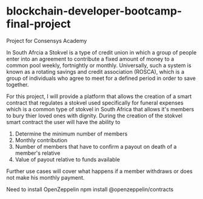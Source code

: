 # blockchain-developer-bootcamp-final-project
Project for Consensys Academy

In South Afrcia a Stokvel is a type of credit union in which a group of people enter into an agreement to contribute a fixed amount of money to a common pool weekly, fortnightly or monthly. Universally, such a system is known as a rotating savings and credit association (ROSCA), which is a group of individuals who agree to meet for a defined period in order to save together. 

For this project, I will provide a platform that allows the creation of a smart contract that regulates a stokvel used specifically for funeral expenses which is a common type of stokvel in South Africa that allows it's members to bury thier loved ones with dignity. During the creation of the stokvel smart contract the user will have the ability to 

1. Determine the minimum number of members
2. Monthly contribution
3. Number of members that have to confirm a payout on death of a member's relative
4. Value of payout relative to funds available

Further use cases will cover what happens if a member withdraws or does not make his monthly payment.


Need to install OpenZeppelin
  npm install @openzeppelin/contracts
